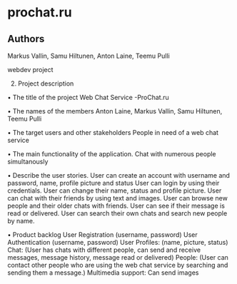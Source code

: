 # prochat.ru
## Authors
Markus Vallin, Samu Hiltunen, Anton Laine, Teemu Pulli

webdev project

2.	Project description
   
•	The title of the project
   Web Chat Service -ProChat.ru
  	
•	The names of the members
  Anton Laine, Markus Vallin, Samu Hiltunen, Teemu Pulli

•	The target users and other stakeholders
  People in need of a web chat service
    
•	The main functionality of the application.
  Chat with numerous people simultanously
  
•	Describe the user stories.
	User can create an account with username and password, name, profile picture and status
	User can login by using their credentials.
	User can change their name, status and profile picture.
	User can chat with their friends by using text and images.
	User can browse new people and their older chats with friends.
	User can see if their message is read or delivered.
	User can search their own chats and search new people by name.
	
•	Product backlog
User Registration (username, password)
User Authentication (username, password)
User Profiles: (name, picture, status)
Chat: (User has chats with different people, can send and receive messages, message history, message read or delivered)
People: (User can contact other people who are using the web chat service by searching and sending them a message.)
Multimedia support: Can send images

